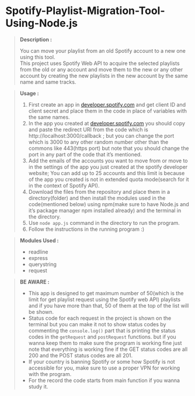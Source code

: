 # Spotify-Playlist-Migration-Tool-Using-Node.js
> **Description :**
> 
> 
> You can move your playlist from an old Spotify account to a new one using this tool.<br>
> This project uses Spotify Web API to acquire the selected playlists from the old or any account and move them to the new or any other account by creating the new playlists in the new account by the same name and same tracks.
> 

> **Usage :**
> 
> 1. First create an app in [developer.spotify.com](http://developer.spotify.com) and get client ID and client secret and place them in the code in place of variables with the same names.
> 2. In the app you created at  [developer.spotify.com](http://developer.spotify.com)  you should copy and paste the redirect URI from the code which is http://localhost:3000/callback ; but you can change the port which is 3000 to any other random number other than the commons like 443(https port) but note that you should change the port in any part of the code that it’s mentioned.
> 3. Add the emails of the accounts you want to move from or move to in the settings of the app you just created at the spotify developer website; You can add up to 25 accounts and this limit is because of the app you created is not in extended quota mode(search for it in the context of Spotify API).
> 4. Download the files from the repository and place them in a directory(folder) and then install the modules used in the code(mentioned below) using npm(make sure to have Node.js and it’s package manager npm installed already) and the terminal in the directory.
> 5. Use `node app.js` command in the directory to run the program.
> 6. Follow the instructions in the running program :)

> **Modules Used :**
> 
> - readline
> - express
> - querystring
> - request

> **BE AWARE :**
> 
> - This app is designed to get maximum number of 50(which is the limit for get playlist request using the Spotify web API) playlists and if you have more than that, 50 of them at the top of the list will be shown.
> - Status code for each request in the project is shown on the terminal but you can make it not to show status codes by commenting the `console.log()` part that is printing the status codes in the `getRequest`  and `postRequest` functions. but if you wanna keep them to make sure the program is working fine just note that everything is working fine if the GET status codes are all 200 and the POST status codes are all 201.
> - If your country is banning Spotify or some how Spotify is not accessible for you, make sure to use a proper VPN for working with the program.
> - For the record the code starts from main function if you wanna study it.
